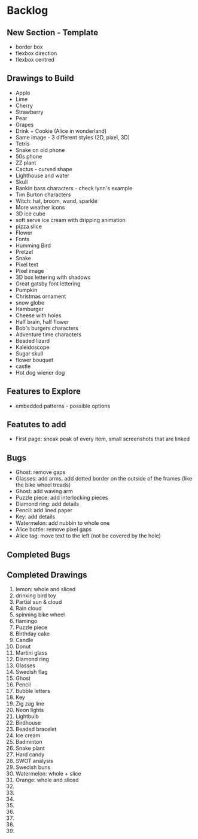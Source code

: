 # Backlog

## New Section - Template
- border box
- flexbox direction
- flexbox centred

## Drawings to Build
- Apple
- Lime
- Cherry
- Strawberry
- Pear
- Grapes
- Drink + Cookie (Alice in wonderland)
- Same image - 3 different styles (2D, pixel, 3D)
- Tetris
- Snake on old phone
- 50s phone
- ZZ plant
- Cactus - curved shape
- Lighthouse and water
- Skull
- Rankin bass characters - check lynn's example
- Tim Burton characters
- Witch: hat, broom, wand, sparkle
- More weather icons
- 3D ice cube
- soft serve ice cream with dripping animation
- pizza slice
- Flower
- Fonts
- Humming Bird
- Pretzel
- Snake
- Pixel text
- Pixel image
- 3D box lettering with shadows
- Great gatsby font lettering
- Pumpkin
- Christmas ornament
- snow globe
- Hamburger
- Cheese with holes
- Half brain, half flower
- Bob's burgers characters
- Adventure time characters
- Beaded lizard
- Kaleidoscope
- Sugar skull
- flower bouquet
- castle
- Hot dog wiener dog

## Features to Explore
- embedded patterns - possible options

## Featutes to add 
- First page: sneak peak of every item, small screenshots that are linked

## Bugs
- Ghost: remove gaps
- Glasses: add arms, add dotted border on the outside of the frames (like the bike wheel treads)
- Ghost: add waving arm
- Puzzle piece: add interlocking pieces
- Diamond ring: add details
- Pencil: add lined paper
- Key: add details
- Watermelon: add nubbin to whole one
- Alice bottle: remove pixel gaps
- Alice tag: move text to the left (not be covered by the hole)

## Completed Bugs

## Completed Drawings
1. lemon: whole and sliced
2. drinking bird toy
3. Partial sun & cloud
4. Rain cloud
5. spinning bike wheel
6. flamingo
7. Puzzle piece
8. Birthday cake
9. Candle
10. Donut
11. Martini glass
12. Diamond ring
13. Glasses
14. Swedish flag
15. Ghost
16. Pencil
17. Bubble letters
18. Key
19. Zig zag line
20. Neon lights
21. Lightbulb
22. Birdhouse
23. Beaded bracelet
24. Ice cream
25. Badminton
26. Snake plant
27. Hard candy
28. SWOT analysis
29. Swedish buns
30. Watermelon: whole + slice
31. Orange: whole and sliced
32.
33.
34.
35.
36.
37.
38.
39.




